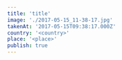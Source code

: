 ```yaml
---
title: 'title'
image: './2017-05-15_11-38-17.jpg'
takenAt: '2017-05-15T09:38:17.000Z'
country: '<country>'
place: '<place>'
publish: true
---
```

